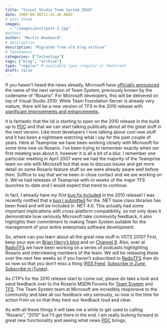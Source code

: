 ```yaml
---
title: "Visual Studio Team System 2010"
date: 2008-09-30T11:41:48.000Z
# post thumb
images:
  - "/images/post/post-1.jpg"
#author
author: "Martin Woodward"
# description
description: "Migrated from old blog archive"
# Taxonomies
categories: ["Technology"]
tags: ["blog", "archive"]
type: "regular" # available type (regular or featured)
draft: false
---
```


If you haven’t heard the news already, Microsoft have [officially announced](http://www.microsoft.com/presspass/press/2008/sep08/09-29VS10PR.mspx) the name of the next version of Team System, previously known by the codename of “Rosario”.  For Microsoft developers, this will be delivered on top of Visual Studio 2010.  While Team Foundation Server is already very mature, there will be a new version of TFS in the 2010 release with [significant improvements and enhancements](http://blogs.msdn.com/bharry/archive/2008/09/29/shining-the-light-on-rosario.aspx).  

It is fantastic that the lid is starting to open on the 2010 release in the build up to [PDC](http://www.microsoftpdc.com/) and that we can start talking publically about all the great stuff in the next version.  Like most developers I love talking about cool new stuff and it has been a nightmare watching what I say for the past couple of years.  Here at Teamprise we have been working closely with Microsoft for some time now on Rosario.  I’ve been trying to remember exactly when our first meeting was about it, however it is all a bit of a blur.  I remember one particular meeting in April 2007 were we had the majority of the Teamprise team on-site with Microsoft but that was to discuss issues and get more detail on some Rosario feature stuff so we were already aware well before then.  Suffice to say that we’ve been in close contact and we are working on it.  We’ve had releases of Teamprise with-in weeks of the major TFS launches to-date and I would expect that trend to continue.  

In fact, I already have my first [bug fix included](http://connect.microsoft.com/VisualStudio/feedback/ViewFeedback.aspx?FeedbackID=326163) in the 2010 release! I was recently notified that a [bug I submitted](http://connect.microsoft.com/VisualStudio/feedback/ViewFeedback.aspx?FeedbackID=326163) for the .NET base class libraries has been fixed and will be included in .NET 4.0.  This actually had some important implications with cross-platform compatibility, so not only does it demonstrate how seriously Microsoft take community feedback, it also highlights their commitment to making Team System suitable for the management of your entire enterprises software development.  

So, where can you learn about all the great new stuff in VSTS 2010?  First, keep your eye on [Brian Harry’s blog](http://blogs.msdn.com/bharry/) and on [Channel 9](http://channel9.msdn.com/visualstudio/).  Also, over at [RadioTFS](http://www.radiotfs.com/) we have been working on a series of podcasts highlighting Rosario and interviewing members of the team.  We will be releasing these over the next few weeks so if you haven’t subscribed to [RadioTFS](http://www.radiotfs.com/) then do so now so that you don’t miss a thing ([RSS Feed](http://feeds.feedburner.com/radiotfs), [Subscribe in Zune](zune://subscribe/?Radio%20TFS=http://feeds.feedburner.com/radiotfs), [Subscribe in iTunes](http://phobos.apple.com/WebObjects/MZStore.woa/wa/viewPodcast?id=274094361)).    

As CTP’s for the 2010 release start to come out, please do take a look and send feedback over to the Rosario MSDN Forums for [Team System](http://forums.microsoft.com/msdn/ShowForum.aspx?ForumID=1736&SiteID=1) and [TFS](http://forums.microsoft.com/MSDNWorkShop/ShowForum.aspx?ForumID=1981&SiteID=64).  The Team System team at Microsoft are incredibly responsive to the community and take all our feedback very seriously, so now is the time for action from us so that they here our feedback loud and clear.  

As with all these things it will take me a while to get used to calling “Rosario”, “2010” but I’ll get there in the end.  I am really looking forward to great new functionality and seeing what news [PDC](http://www.microsoftpdc.com/) brings.
